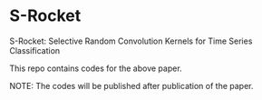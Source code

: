 # S-Rocket
S-Rocket: Selective Random Convolution Kernels for Time Series Classification

This repo contains codes for the above paper. 


NOTE: The codes will be published after publication of the paper.
